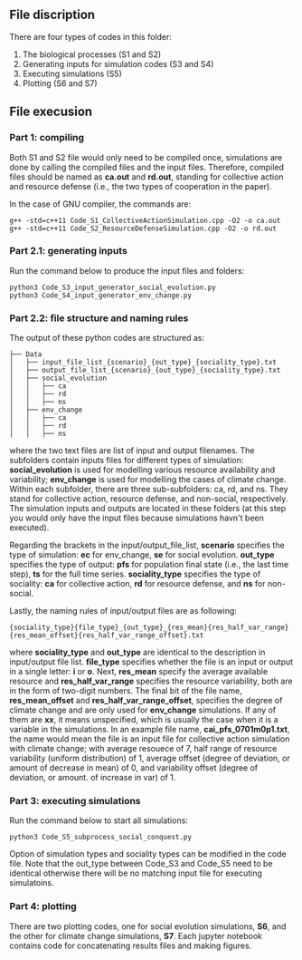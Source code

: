 ## File discription

There are four types of codes in this folder:

1. The biological processes (S1 and S2)
2. Generating inputs for simulation codes (S3 and S4)
3. Executing simulations (S5)
4. Plotting (S6 and S7)

## File execusion

### Part 1: compiling
Both S1 and S2 file would only need to be compiled once, simulations are done by calling the compiled files and the input files. Therefore, compiled files should be named as __ca.out__ and __rd.out__, standing for collective action and resource defense (i.e., the two types of cooperation in the paper). 

In the case of GNU compiler, the commands are:

```
g++ -std=c++11 Code_S1_CollectiveActionSimulation.cpp -O2 -o ca.out
g++ -std=c++11 Code_S2_ResourceDefenseSimulation.cpp -O2 -o rd.out
```

### Part 2.1: generating inputs
Run the command below to produce the input files and folders:
```
python3 Code_S3_input_generator_social_evolution.py
python3 Code_S4_input_generator_env_change.py
```

### Part 2.2: file structure and naming rules
The output of these python codes are structured as:
```
├── Data
│   ├── input_file_list_{scenario}_{out_type}_{sociality_type}.txt
│   ├── output_file_list_{scenario}_{out_type}_{sociality_type}.txt
│   ├── social_evolution
│   │   ├── ca
│   │   ├── rd
│   │   ├── ns
│   ├── env_change
│   │   ├── ca
│   │   ├── rd
│   │   ├── ns
```
where the two text files are list of input and output filenames. The subfolders contain inputs files for different types of simulation: __social_evolution__ is used for modelling various resource availability and variability; __env_change__ is used for modelling the cases of climate change. Within each subfolder, there are three sub-subfolders: ca, rd, and ns. They stand for collective action, resource defense, and non-social, respectively. The simulation inputs and outputs are located in these folders (at this step you would only have the input files because simulations havn't been executed). 

Regarding the brackets in the input/output_file_list, __scenario__ specifies the type of simulation: __ec__ for env_change, __se__ for social evolution. __out_type__ specifies the type of output: __pfs__ for population final state (i.e., the last time step), __ts__ for the full time series. __sociality_type__ specifies the type of sociality: __ca__ for collective action, __rd__ for resource defense, and __ns__ for non-social.

Lastly, the naming rules of input/output files are as following:
```
{sociality_type}{file_type}_{out_type}_{res_mean}{res_half_var_range}{res_mean_offset}{res_half_var_range_offset}.txt
```
where __sociality_type__ and __out_type__ are identical to the description in input/output file list. __file_type__ specifies whether the file is an input or output in a single letter: __i__ or __o__. Next, __res_mean__ specify the average available resource and __res_half_var_range__ specifies the resource variability, both are in the form of two-digit numbers. The final bit of the file name, __res_mean_offset__ and __res_half_var_range_offset__, specifies the degree of climate change and are only used for __env_change__ simulations. If any of them are __xx__, it means unspecified, which is usually the case when it is a variable in the simulations. In an example file name, __cai_pfs_0701m0p1.txt__, the name would mean the file is an input file for collective action simulation with climate change; with average resouece of 7, half range of resource variability (uniform distribution) of 1, average offset (degree of deviation, or amount of decrease in mean) of 0, and variability offset (degree of deviation, or amount. of increase in var) of 1.

### Part 3: executing simulations
Run the command below to start all simulations:
```
python3 Code_S5_subprocess_social_conquest.py
```
Option of simulation types and sociality types can be modified in the code file. Note that the out_type between Code_S3 and Code_S5 need to be identical otherwise there will be no matching input file for executing simulatoins. 

### Part 4: plotting
There are two plotting codes, one for social evolution simulations, __S6__, and the other for climate change simulations, __S7__. Each jupyter notebook contains code for concatenating results files and making figures. 
